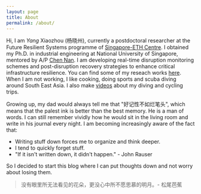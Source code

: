 ```yaml
---
layout: page
title: About
permalink: /about/
---
```


Hi, I am *Yang* Xiaozhou (杨晓州), currently a postdoctoral researcher at the Future Resilient Systems programme of [Singapore-ETH Centre](https://sec.ethz.ch). I obtained my Ph.D. in industrial engineering at National University of Singapore, mentored by A/P [Chen Nan](https://www.eng.nus.edu.sg/isem/staff/chen-nan/).  I am developing real-time disruption monitoring schemes and post-disruption recovery strategies to enhance critical infrastructure resilience. You can find some of my reseach works [here](https://yangxiaozhou.github.io/publication/). When I am not working, I like cooking, doing sports and scuba diving around South East Asia. I also make [videos](https://www.youtube.com/user/a315345751/) about my diving and cycling trips. 

Growing up, my dad would always tell me that "好记性不如烂笔头", which means that the palest ink is better than the best memory. He is a man of words. I can still remember vividly how he would sit in the living room and write in his journal every night. I am becoming increasingly aware of the fact that:
- Writing stuff down forces me to organize and think deeper.
- I tend to quickly forget stuff.
- "If it isn't written down, it didn't happen." - John Rauser

So I decided to start this blog where I can put thoughts down and not worry about losing them. 

> 没有眼里所无法看见的花朵，更没心中所不愿思慕的明月。\- 松尾芭蕉

<script type="text/javascript" id="clustrmaps" src="//cdn.clustrmaps.com/map_v2.js?cl=080808&w=300&t=m&d=uVm0iY606ygkHyRXyKY7n9NxS--WizBHCzBfexdlDOM&co=ffffff&ct=808080&cmo=3acc3a&cmn=ff5353"></script>